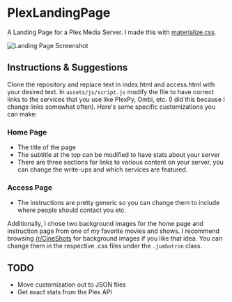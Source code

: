 # PlexLandingPage

A Landing Page for a Plex Media Server. I made this with [materialize.css](http://materializecss.com/).

![Landing Page Screenshot](https://i.imgur.com/b4VsdO4.jpg)

## Instructions & Suggestions
Clone the repository and replace text in index.html and access.html with your desired text. In ```assets/js/script.js``` modify the file to have correct links to the services that you use like PlexPy, Ombi, etc. (I did this because I change links somewhat often). Here's some specific customizations you can make:

### Home Page
* The title of the page
* The subtitle at the top can be modified to have stats about your server
* There are three sections for links to various content on your server, you can change the write-ups and which services are featured.

### Access Page
* The instructions are pretty generic so you can change them to include where people should contact you etc.


Additionally, I chose two background images for the home page and instruction page from one of my favorite movies and shows. I recommend browsing [/r/CineShots](https://www.reddit.com/r/CineShots/) for background images if you like that idea. You can change them in the respective .css files under the ```.jumbotron``` class. 


## TODO
* Move customization out to JSON files
* Get exact stats from the Plex API
